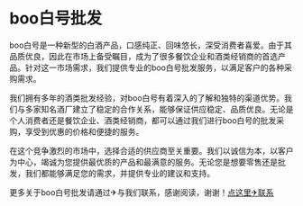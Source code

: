 # boo白号批发

boo白号是一种新型的白酒产品，口感纯正、回味悠长，深受消费者喜爱。由于其品质优良，因此在市场上备受瞩目，成为了很多餐饮企业和酒类经销商的首选产品。针对这一市场需求，我们提供专业的boo白号批发服务，以满足客户的各种采购需求。

我们拥有多年的酒类批发经验，对boo白号有着深入的了解和独特的渠道优势。我们与多家知名酒厂建立了稳定的合作关系，能够保证供应稳定、品质优良。无论是个人消费者还是餐饮企业、酒类经销商，都可以通过我们进行boo白号的批发采购，享受到优惠的价格和便捷的服务。

在这个竞争激烈的市场中，选择合适的供应商至关重要。我们以诚信为本，以客户为中心，竭诚为您提供最优质的产品和最满意的服务。无论您是想要零售还是批发，我们都能够满足您的需求，并提供专业的建议和支持。

更多关于boo白号批发请通过✈与我们联系，感谢阅读，谢谢！[点这里✈联系](https://a.k02.cc)